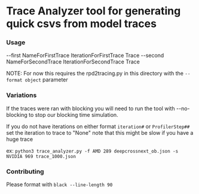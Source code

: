 # Trace Analyzer tool for generating quick csvs from model traces

### Usage 
 --first NameForFirstTrace IterationForFirstTrace Trace --second NameForSecondTrace IterationForSecondTrace Trace

 NOTE: For now this requires the rpd2tracing.py in this directory with the `--format object` parameter 

### Variations
If the traces were ran with blocking you will need to run the tool with --no-blocking to stop our blocking time simulation.

If you do not have iterations on either format `iteration#` or `ProfilerStep##` set the iteration to trace to "None" note that this might be slow if you have a huge trace

ex:
`python3 trace_analyzer.py -f AMD 289 deepcrossnext_ob.json -s NVIDIA 969 trace_1000.json`

### Contributing
Please format with `black --line-length 90`
